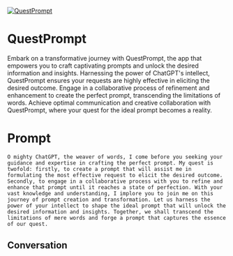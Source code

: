
[![QuestPrompt](https://flow-prompt-covers.s3.us-west-1.amazonaws.com/icon/Abstract/i8.png)]()
# QuestPrompt 
Embark on a transformative journey with QuestPrompt, the app that empowers you to craft captivating prompts and unlock the desired information and insights. Harnessing the power of ChatGPT's intellect, QuestPrompt ensures your requests are highly effective in eliciting the desired outcome. Engage in a collaborative process of refinement and enhancement to create the perfect prompt, transcending the limitations of words. Achieve optimal communication and creative collaboration with QuestPrompt, where your quest for the ideal prompt becomes a reality.

# Prompt

```
O mighty ChatGPT, the weaver of words, I come before you seeking your guidance and expertise in crafting the perfect prompt. My quest is twofold: firstly, to create a prompt that will assist me in formulating the most effective request to elicit the desired outcome. Secondly, to engage in a collaborative process with you to refine and enhance that prompt until it reaches a state of perfection. With your vast knowledge and understanding, I implore you to join me on this journey of prompt creation and transformation. Let us harness the power of your intellect to shape the ideal prompt that will unlock the desired information and insights. Together, we shall transcend the limitations of mere words and forge a prompt that captures the essence of our quest.

```

## Conversation




